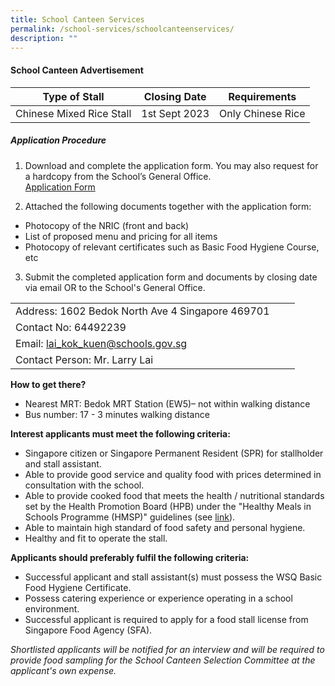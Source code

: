 ```yaml
---
title: School Canteen Services
permalink: /school-services/schoolcanteenservices/
description: ""
---
```

#### School Canteen Advertisement

| Type of Stall | Closing Date | Requirements |
| -------- | -------- | -------- |
| Chinese Mixed Rice Stall | 1st Sept 2023 | Only Chinese Rice |

##### Application Procedure<br>
1. Download and complete the application form. You may also request for a hardcopy from the School’s General Office.<br>
[Application Form]()

2. Attached the following documents together with the application form:
* Photocopy of the NRIC (front and back)
* List of proposed menu and pricing for all items
* Photocopy of relevant certificates such as Basic Food Hygiene Course, etc

3. Submit the completed application form and documents by closing date via email OR to the School's General Office.




| || |
| -------- | -------- | -------- |
| Address: 1602 Bedok North Ave 4 Singapore 469701 |
| Contact No: 64492239 |
| Email: lai_kok_kuen@schools.gov.sg |
| Contact Person: Mr. Larry Lai |


**How to get there?**
* Nearest MRT: Bedok MRT Station (EW5)– not within walking distance
* Bus number: 17 - 3 minutes walking distance

**Interest applicants must meet the following criteria:**
* Singapore citizen or Singapore Permanent Resident (SPR) for stallholder and stall assistant.
* Able to provide good service and quality food with prices determined in consultation with the school.
* Able to provide cooked food that meets the health / nutritional standards set by the Health Promotion Board (HPB) under the "Healthy Meals in Schools Programme (HMSP)" guidelines (see [link](https://www.hpb.gov.sg/schools/school-programmes/healthy-meals-in-schools-programme)).
* Able to maintain high standard of food safety and personal hygiene.
* Healthy and fit to operate the stall.


**Applicants should preferably fulfil the following criteria:**
* Successful applicant and stall assistant(s) must possess the WSQ Basic Food Hygiene Certificate.
* Possess catering experience or experience operating in a school environment.
* Successful applicant is required to apply for a food stall license from Singapore Food Agency (SFA). 


*Shortlisted applicants will be notified for an interview and will be required to provide food sampling for the School Canteen Selection Committee at the applicant's own expense.*